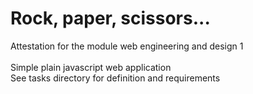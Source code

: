 # Rock, paper, scissors...

Attestation for the module web engineering and design 1\
\
Simple plain javascript web application\
See tasks directory for definition and requirements
